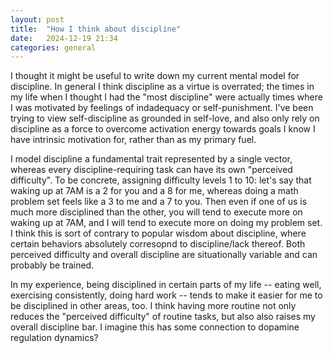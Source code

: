 ```yaml
---
layout: post
title:  "How I think about discipline"
date:   2024-12-19 21:34
categories: general
---
```


I thought it might be useful to write down my current mental model for discipline. In general I think discipline as a virtue is overrated; the times in my life when I thought I had the "most discipline" were actually times where I was motivated by feelings of indadequacy or self-punishment. I've been trying to view self-discipline as grounded in self-love, and also only rely on discipline as a force to overcome activation energy towards goals I know I have intrinsic motivation for, rather than as my primary fuel.

I model discipline a fundamental trait represented by a single vector, whereas every discipline-requiring task can have its own "perceived difficulty". To be concrete, assigning difficulty levels 1 to 10: let's say that waking up at 7AM is a 2 for you and a 8 for me, whereas doing a math problem set feels like a 3 to me and a 7 to you. Then even if one of us is much more disciplined than the other, you will tend to execute more on waking up at 7AM, and I will tend to execute more on doing my problem set. I think this is sort of contrary to popular wisdom about discipline, where certain behaviors absolutely corresopnd to discipline/lack thereof. Both perceived difficulty and overall discipline are situationally variable and can probably be trained.

In my experience, being disciplined in certain parts of my life -- eating well, exercising consistently, doing hard work -- tends to make it easier for me to be disciplined in other areas, too. I think having more routine not only reduces the "perceived difficulty" of routine tasks, but also also raises my overall discipline bar. I imagine this has some connection to dopamine regulation dynamics?